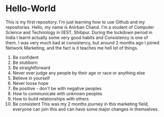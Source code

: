 # Hello-World
This is my first repository. I'm just learning how to use Github and my repositories.
Hello, my name is Anirban Chand. I'm a student of Computer Science and Technology in IIEST, Shibpur. 
During the lockdown period in India I learnt actually some very good habits and Consistency is one of them.
I was very much bad at consistency, but around 2 months ago I joined Network Marketing, and the fact is it teaches me hell lot of things.
  1. Be confident 
  2. Be stubborn
  3. Be straightforward
  4. Never ever judge any people by their age or race or anything else
  5. Believe in yourself
  6. Never loose hope
  7. Be positive - don't be with negative peoples
  8. How to communicate with unknown peoples
  9. How to build relationships with others
  10. Be consistent
This was my 2 months journey in this marketing field, everyone can join this and can have some major changes in themselves.
